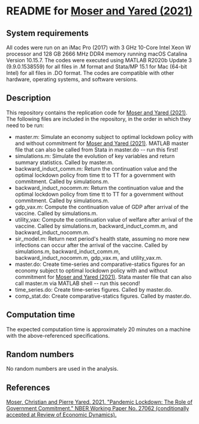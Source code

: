 # README for [Moser and Yared (2021)](https://www.nber.org/papers/w27062)


## System requirements

All codes were run on an iMac Pro (2017) with 3 GHz 10-Core Intel Xeon W processor and 128 GB 2666 MHz DDR4 memory running macOS Catalina Version 10.15.7. The codes were executed using MATLAB R2020b Update 3 (9.9.0.1538559) for all files in .M format and Stata/MP 15.1 for Mac (64-bit Intel) for all files in .DO format. The codes are compatible with other hardware, operating systems, and software versions.


## Description

This repository contains the replication code for [Moser and Yared (2021)](https://www.nber.org/papers/w27062). The following files are included in the repository, in the order in which they need to be run:

- master.m: Simulate an economy subject to optimal lockdown policy with and without commitment for [Moser and Yared (2021)](https://www.nber.org/papers/w27062). MATLAB master file that can also be called from Stata in master.do -- run this first!
- simulations.m: Simulate the evolution of key variables and return summary statistics. Called by master.m.
- backward_induct_comm.m: Return the continuation value and the optimal lockdown policy from time tt to TT for a government with commitment. Called by simulations.m.
- backward_induct_nocomm.m: Return the continuation value and the optimal lockdown policy from time tt to TT for a government without commitment. Called by simulations.m.
- gdp_vax.m: Compute the continuation value of GDP after arrival of the vaccine. Called by simulations.m.
- utility_vax: Compute the continuation value of welfare after arrival of the vaccine. Called by simulations.m, backward_induct_comm.m, and backward_induct_nocomm.m.
- sir_model.m: Return next period's health state, assuming no more new infections can occur after the arrival of the vaccine. Called by simulations.m, backward_induct_comm.m, backward_induct_nocomm.m, gdp_vax.m, and utility_vax.m.
- master.do: Create time-series and comparative-statics figures for an economy subject to optimal lockdown policy with and without commitment for [Moser and Yared (2021)](https://www.nber.org/papers/w27062). Stata master file that can also call master.m via MATLAB shell -- run this second!
- time_series.do: Create time-series figures. Called by master.do.
- comp_stat.do: Create comparative-statics figures. Called by master.do.


## Computation time

The expected computation time is approximately 20 minutes on a machine with the above-referenced specifications.


## Random numbers

No random numbers are used in the analysis.


## References

[Moser, Christian and Pierre Yared. 2021. "Pandemic Lockdown: The Role of Government Commitment." NBER Working Paper No. 27062 (conditionally accepted at Review of Economic Dynamics).](https://www.nber.org/papers/w27062)
